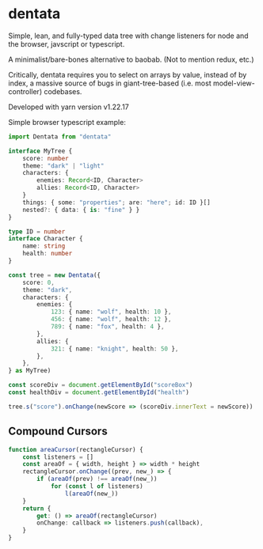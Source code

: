 # dentata

Simple, lean, and fully-typed data tree with change listeners for node and the browser, javscript or typescript.

A minimalist/bare-bones alternative to baobab. (Not to mention redux, etc.)

Critically, dentata requires you to select on arrays by value, instead of by index, a massive source of bugs in giant-tree-based (i.e. most model-view-controller) codebases.

Developed with yarn version v1.22.17

Simple browser typescript example:

```ts
import Dentata from "dentata"

interface MyTree {
    score: number
    theme: "dark" | "light"
    characters: {
        enemies: Record<ID, Character>
        allies: Record<ID, Character>
    }
    things: { some: "properties"; are: "here"; id: ID }[]
    nested?: { data: { is: "fine" } }
}

type ID = number
interface Character {
    name: string
    health: number
}

const tree = new Dentata({
    score: 0,
    theme: "dark",
    characters: {
        enemies: {
            123: { name: "wolf", health: 10 },
            456: { name: "wolf", health: 12 },
            789: { name: "fox", health: 4 },
        },
        allies: {
            321: { name: "knight", health: 50 },
        },
    },
} as MyTree)

const scoreDiv = document.getElementById("scoreBox")
const healthDiv = document.getElementById("health")

tree.s("score").onChange(newScore => (scoreDiv.innerText = newScore))
```

## Compound Cursors

```ts
function areaCursor(rectangleCursor) {
    const listeners = []
    const areaOf = { width, height } => width * height
    rectangleCursor.onChange((prev, new_) => {
        if (areaOf(prev) !== areaOf(new_))
            for (const l of listeners)
                l(areaOf(new_))
    }
    return {
        get: () => areaOf(rectangleCursor)
        onChange: callback => listeners.push(callback),
    }
}
```
